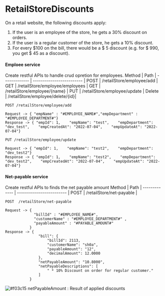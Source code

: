 # RetailStoreDiscounts

On a retail website, the following discounts apply:
1.	If the user is an employee of the store, he gets a 30% discount on orders.
2.	If the user is a regular customer of the store, he gets a 10% discount.
3.	For every $100 on the bill, there would be a $ 5 discount (e.g. for $ 990, you get $ 45 as a discount).

#### Emploee service
Create restful APIs to handle crud opretion for employees.
Method	| Path	| 
------------- | ------------------------- | 
POST	| /retailStore/employee/add	| 
GET	| /retailStore/employee/employees	| 
GET	| /retailStore/employee/{name}	| 
PUT	| /retailStore/employee/update	|
Delete	| /retailStore/employee/delete/{id}| 

`POST /retailStore/employee/add` 

    Request -> { "empName" : "#EMPLOYEE_NAME#","empDepartment" : "#EMPLOYEE_DEPARTMENT#"}
    Response -> { "empId": 1,    "empName": "test",    "empDepartment": "dev_test",    "empCreatedAt": "2022-07-04",    "empUpdateAt": "2022-07-04"}
  
    
 `PUT /retailStore/employee/update` 

    Request -> { "empId": 1,    "empName": "test2",    "empDepartment": "dev_test2"}
    Response -> { "empId": 1,    "empName": "test2",    "empDepartment": "dev_test2",    "empCreatedAt": "2022-07-04",    "empUpdateAt": "2022-07-04"}  
    
#### Net-payable service
  Create restful APIs to finds the net payable amount
  Method	| Path	| 
------------- | ------------------------- | 
POST	| /retailStore/net-payable	| 

`POST  /retailStore/net-payable` 

    Request -> { 
                 "billId" : "#EMPLOYEE_NAME#",
                 "customerName" : "#EMPLOYEE_DEPARTMENT#" ,
                 "payableAmount" : "#PAYABLE_AMOUNT#"
               }
    Response -> {
                   "bill": {
                       "billId": 2113,
                       "customerName": "sh0a",
                       "payableAmount": "12",
                       "decimalAmount": 12.0000
                   },
                   "netPayableAmount": "10.8000",
                   "netPayableDescriptions": [
                       " * 10% Discount on order for regular customer."
                   ]
               }
  
![#f03c15](https://via.placeholder.com/15/f03c15/f03c15.png) netPayableAmount : Result of applied discounts
  
  
